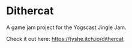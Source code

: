 # Dithercat
A game jam project for the Yogscast Jingle Jam. 

Check it out here:
https://tyshe.itch.io/dithercat
